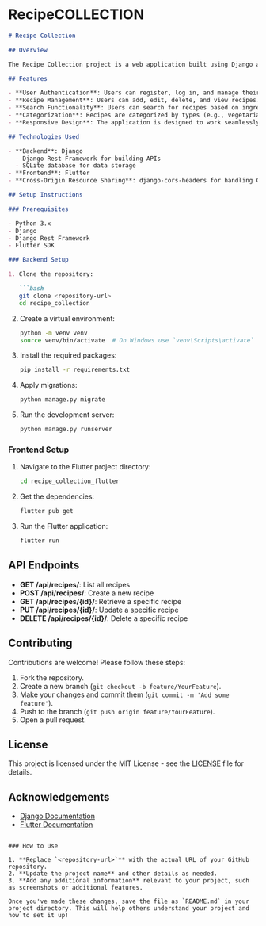 # RecipeCOLLECTION
```markdown
# Recipe Collection

## Overview

The Recipe Collection project is a web application built using Django and Flutter, designed to allow users to browse, search, and manage various recipes. This project aims to provide a user-friendly interface for food enthusiasts to explore and share their favorite dishes.

## Features

- **User Authentication**: Users can register, log in, and manage their profiles.
- **Recipe Management**: Users can add, edit, delete, and view recipes.
- **Search Functionality**: Users can search for recipes based on ingredients or dish names.
- **Categorization**: Recipes are categorized by types (e.g., vegetarian, non-vegetarian, desserts).
- **Responsive Design**: The application is designed to work seamlessly on various devices.

## Technologies Used

- **Backend**: Django
  - Django Rest Framework for building APIs
  - SQLite database for data storage
- **Frontend**: Flutter
- **Cross-Origin Resource Sharing**: django-cors-headers for handling CORS issues

## Setup Instructions

### Prerequisites

- Python 3.x
- Django
- Django Rest Framework
- Flutter SDK

### Backend Setup

1. Clone the repository:

   ```bash
   git clone <repository-url>
   cd recipe_collection
   ```

2. Create a virtual environment:

   ```bash
   python -m venv venv
   source venv/bin/activate  # On Windows use `venv\Scripts\activate`
   ```

3. Install the required packages:

   ```bash
   pip install -r requirements.txt
   ```

4. Apply migrations:

   ```bash
   python manage.py migrate
   ```

5. Run the development server:

   ```bash
   python manage.py runserver
   ```

### Frontend Setup

1. Navigate to the Flutter project directory:

   ```bash
   cd recipe_collection_flutter
   ```

2. Get the dependencies:

   ```bash
   flutter pub get
   ```

3. Run the Flutter application:

   ```bash
   flutter run
   ```

## API Endpoints

- **GET /api/recipes/**: List all recipes
- **POST /api/recipes/**: Create a new recipe
- **GET /api/recipes/{id}/**: Retrieve a specific recipe
- **PUT /api/recipes/{id}/**: Update a specific recipe
- **DELETE /api/recipes/{id}/**: Delete a specific recipe

## Contributing

Contributions are welcome! Please follow these steps:

1. Fork the repository.
2. Create a new branch (`git checkout -b feature/YourFeature`).
3. Make your changes and commit them (`git commit -m 'Add some feature'`).
4. Push to the branch (`git push origin feature/YourFeature`).
5. Open a pull request.

## License

This project is licensed under the MIT License - see the [LICENSE](LICENSE) file for details.

## Acknowledgements

- [Django Documentation](https://docs.djangoproject.com/en/stable/)
- [Flutter Documentation](https://flutter.dev/docs)
```

### How to Use

1. **Replace `<repository-url>`** with the actual URL of your GitHub repository.
2. **Update the project name** and other details as needed.
3. **Add any additional information** relevant to your project, such as screenshots or additional features.

Once you've made these changes, save the file as `README.md` in your project directory. This will help others understand your project and how to set it up!
